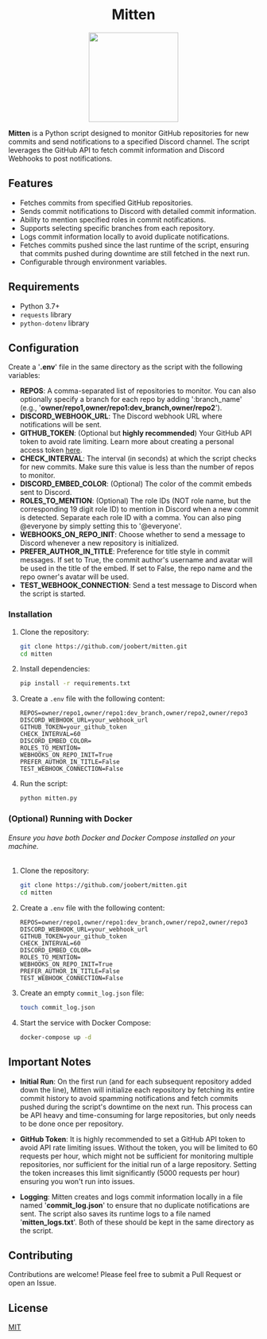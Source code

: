 <h1 align="center">
  Mitten
</h1>

<p align="center">
  <img width="180" height="180" src="https://i.imgur.com/ptCgBYk.png">
</p>

**Mitten** is a Python script designed to monitor GitHub repositories for new commits and send notifications to a specified Discord channel. The script leverages the GitHub API to fetch commit information and Discord Webhooks to post notifications.

## Features

- Fetches commits from specified GitHub repositories.
- Sends commit notifications to Discord with detailed commit information.
- Ability to mention specified roles in commit notifications.
- Supports selecting specific branches from each repository.
- Logs commit information locally to avoid duplicate notifications.
- Fetches commits pushed since the last runtime of the script, ensuring that commits pushed during downtime are still fetched in the next run.
- Configurable through environment variables.

## Requirements

- Python 3.7+
- `requests` library
- `python-dotenv` library

## Configuration
Create a '**.env**' file in the same directory as the script with the following variables:
- **REPOS**: A comma-separated list of repositories to monitor. You can also optionally specify a branch for each repo by adding ':branch_name' (e.g., '**owner/repo1,owner/repo1:dev_branch,owner/repo2**').
- **DISCORD_WEBHOOK_URL**: The Discord webhook URL where notifications will be sent.
- **GITHUB_TOKEN**: (Optional but **highly recommended**) Your GitHub API token to avoid rate limiting. Learn more about creating a personal access token [here](https://docs.github.com/en/authentication/keeping-your-account-and-data-secure/managing-your-personal-access-tokens).
- **CHECK_INTERVAL**: The interval (in seconds) at which the script checks for new commits. Make sure this value is less than the number of repos to monitor.
- **DISCORD_EMBED_COLOR**: (Optional) The color of the commit embeds sent to Discord.
- **ROLES_TO_MENTION**: (Optional) The role IDs (NOT role name, but the corresponding 19 digit role ID) to mention in Discord when a new commit is detected. Separate each role ID with a comma. You can also ping @everyone by simply setting this to '@everyone'.
- **WEBHOOKS_ON_REPO_INIT**: Choose whether to send a message to Discord whenever a new repository is initialized.
- **PREFER_AUTHOR_IN_TITLE**: Preference for title style in commit messages. If set to True, the commit author's username and avatar will be used in the title of the embed. If set to False, the repo name and the repo owner's avatar will be used.
- **TEST_WEBHOOK_CONNECTION**: Send a test message to Discord when the script is started.

### Installation

1. Clone the repository:
    ```sh
    git clone https://github.com/joobert/mitten.git
    cd mitten
    ```

2. Install dependencies:
    ```sh
    pip install -r requirements.txt
    ```

3. Create a `.env` file with the following content:
    ```env
    REPOS=owner/repo1,owner/repo1:dev_branch,owner/repo2,owner/repo3
    DISCORD_WEBHOOK_URL=your_webhook_url
    GITHUB_TOKEN=your_github_token
    CHECK_INTERVAL=60
    DISCORD_EMBED_COLOR=
    ROLES_TO_MENTION=
    WEBHOOKS_ON_REPO_INIT=True
    PREFER_AUTHOR_IN_TITLE=False
    TEST_WEBHOOK_CONNECTION=False
    ```

4. Run the script:
    ```sh
    python mitten.py
    ```

### (Optional) Running with Docker

###### Ensure you have both Docker and Docker Compose installed on your machine.

1. Clone the repository:
    ```sh
    git clone https://github.com/joobert/mitten.git
    cd mitten
    ```

2. Create a `.env` file with the following content:
    ```env
    REPOS=owner/repo1,owner/repo1:dev_branch,owner/repo2,owner/repo3
    DISCORD_WEBHOOK_URL=your_webhook_url
    GITHUB_TOKEN=your_github_token
    CHECK_INTERVAL=60
    DISCORD_EMBED_COLOR=
    ROLES_TO_MENTION=
    WEBHOOKS_ON_REPO_INIT=True
    PREFER_AUTHOR_IN_TITLE=False
    TEST_WEBHOOK_CONNECTION=False
    ```

3. Create an empty `commit_log.json` file:
    ```sh
    touch commit_log.json
    ```

4. Start the service with Docker Compose:
    ```sh
    docker-compose up -d
    ```

## Important Notes

- **Initial Run**: On the first run (and for each subsequent repository added down the line), Mitten will initialize each repository by fetching its entire commit history to avoid spamming notifications and fetch commits pushed during the script's downtime on the next run. This process can be API heavy and time-consuming for large repositories, but only needs to be done once per repository.

- **GitHub Token**: It is highly recommended to set a GitHub API token to avoid API rate limiting issues. Without the token, you will be limited to 60 requests per hour, which might not be sufficient for monitoring multiple repositories, nor sufficient for the initial run of a large repository. Setting the token increases this limit significantly (5000 requests per hour) ensuring you won't run into issues.

- **Logging**: Mitten creates and logs commit information locally in a file named '**commit_log.json**' to ensure that no duplicate notifications are sent. The script also saves its runtime logs to a file named '**mitten_logs.txt**'. Both of these should be kept in the same directory as the script.

## Contributing

Contributions are welcome! Please feel free to submit a Pull Request or open an Issue.

## License

[MIT](https://choosealicense.com/licenses/mit/)
